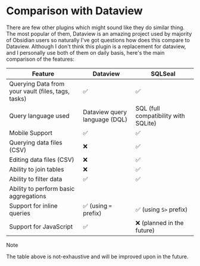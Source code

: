 # Comparison with Dataview
There are few other plugins which might sound like they do similar thing. The most popular of them, Dataview is an amazing project used by majority of Obsidian users so naturally I've got questions how does this compare to Dataview. Although I don't think this plugin is a replacement for dataview, and I personally use both of them on daily basis, here's the main comparison of the features:

| Feature                                            | Dataview                      | SQLSeal                              |
|----------------------------------------------------|-------------------------------|--------------------------------------|
| Querying Data from your vault (files, tags, tasks) | ✅                             | ✅                                    |
| Query language used                                | Dataview query language (DQL) | SQL (full compatibility with SQLite) |
| Mobile Support                                     | ✅                             | ✅                                    |
| Querying data files (CSV)                          | ❌                             | ✅                                    |
| Editing data files (CSV)                           | ❌                             | ✅                                    |
| Ability to join tables                             | ❌                             | ✅                                    |
| Ability to filter data                             | ✅                             | ✅                                    |
| Ability to perform basic aggregations              |                               |                                      |
| Support for inline queries                         | ✅ (using `=` prefix)          | ✅ (using `S>` prefix)                |
| Support for JavaScript                             | ✅                             | ❌ (planned in the future)            |

> [!NOTE]
> The table above is not-exhaustive and will be improved upon in the future.